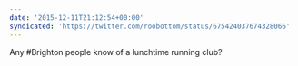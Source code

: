 ```yaml
---
date: '2015-12-11T21:12:54+00:00'
syndicated: 'https://twitter.com/roobottom/status/675424037674328066'
---
```

Any #Brighton people know of a lunchtime running club?
